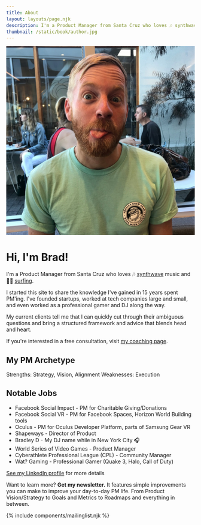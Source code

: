 ```yaml
---
title: About
layout: layouts/page.njk
description: I'm a Product Manager from Santa Cruz who loves 🎶 synthwave music and 🏄‍♂️ surfing.
thumbnail: /static/book/author.jpg
---
```


<img class="bio" src="/static/book/author.jpg">

# Hi, I'm Brad!

I'm a Product Manager from Santa Cruz who loves 🎶 [synthwave](https://open.spotify.com/playlist/1sjamnHIeKEKqkYVwFtXo9?si=fKVR4sAQQpilJ8v0hRf7Ug) music 
 and 🏄‍♂️ [surfing](https://www.youtube.com/watch?v=LCua3mzcLcg).

I started this site to share the knowledge I've gained in 15 years spent PM'ing. I've founded startups, worked at tech companies large and small, and even worked as a professional gamer and DJ along the way.

My current clients tell me that I can quickly cut through their ambiguous questions and bring a structured framework and advice that blends head and heart.

If you're interested in a free consultation, visit [my coaching page](https://bdickason.com/coaching).

## My PM Archetype
Strengths: Strategy, Vision, Alignment
Weaknesses: Execution

## Notable Jobs
* Facebook Social Impact - PM for Charitable Giving/Donations
* Facebook Social VR - PM for Facebook Spaces, Horizon World Building tools
* Oculus - PM for Oculus Developer Platform, parts of Samsung Gear VR
* Shapeways - Director of Product
* Bradley D - My DJ name while in New York City 🎧
* World Series of Video Games - Product Manager
* Cyberathlete Professional League (CPL) - Community Manager
* Wat? Gaming - Professional Gamer (Quake 3, Halo, Call of Duty)

[See my LinkedIn profile](https://www.linkedin.com/in/braddickason/) for more details

Want to learn more? <strong>Get my newsletter.</strong>  It features simple improvements you can make to improve your day-to-day PM life. From Product Vision/Strategy to Goals and Metrics to Roadmaps and everything in between.

{% include components/mailinglist.njk %}
